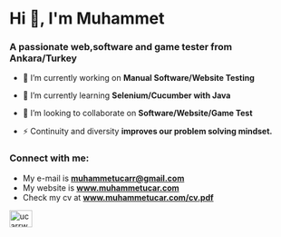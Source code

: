 <h1 align="left">Hi 👋, I'm Muhammet</h1>
<h3 align="left">A passionate web,software and game tester from Ankara/Turkey</h3>

- 🔭 I’m currently working on **Manual Software/Website Testing**

- 🌱 I’m currently learning **Selenium/Cucumber with Java**

- 👯 I’m looking to collaborate on **Software/Website/Game Test**

- ⚡ Continuity and diversity **improves our problem solving mindset.**

<h3 align="left">Connect with me:</h3>

- My e-mail is **muhammetucarr@gmail.com**
- My website is **www.muhammetucar.com**
- Check my cv at **www.muhammetucar.com/cv.pdf**

<p align="left">
<a href="https://instagram.com/ucarrworks/" target="blank"><img align="center" src="https://raw.githubusercontent.com/rahuldkjain/github-profile-readme-generator/master/src/images/icons/Social/instagram.svg" alt="ucarrworks" height="30" width="40" /></a>
</p>

